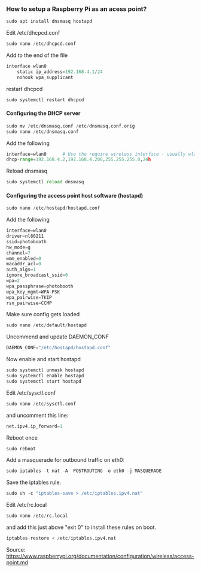 ### How to setup a Raspberry Pi as an acess point?

```python
sudo apt install dnsmasq hostapd
```
Edit /etc/dhcpcd.conf
```python
sudo nano /etc/dhcpcd.conf
```
Add to the end of the file
```python
interface wlan0
    static ip_address=192.168.4.1/24
    nohook wpa_supplicant
```
restart dhcpcd
```python
sudo systemctl restart dhcpcd
```

#### Configuring the DHCP server
```python
sudo mv /etc/dnsmasq.conf /etc/dnsmasq.conf.orig
sudo nano /etc/dnsmasq.conf
```
Add the following
```python
interface=wlan0      # Use the require wireless interface - usually wlan0
dhcp-range=192.168.4.2,192.168.4.200,255.255.255.0,24h
```
Reload dnsmasq
```python
sudo systemctl reload dnsmasq
```

#### Configuring the access point host software (hostapd)
```python
sudo nano /etc/hostapd/hostapd.conf
```
Add the following
```python
interface=wlan0
driver=nl80211
ssid=photobooth
hw_mode=g
channel=7
wmm_enabled=0
macaddr_acl=0
auth_algs=1
ignore_broadcast_ssid=0
wpa=2
wpa_passphrase=photobooth
wpa_key_mgmt=WPA-PSK
wpa_pairwise=TKIP
rsn_pairwise=CCMP
```
Make sure config gets loaded
```python
sudo nano /etc/default/hostapd
```
Uncommend and update DAEMON_CONF
```python
DAEMON_CONF="/etc/hostapd/hostapd.conf"
```
Now enable and start hostapd
```python
sudo systemctl unmask hostapd
sudo systemctl enable hostapd
sudo systemctl start hostapd
```
Edit /etc/sysctl.conf 
```python
sudo nano /etc/sysctl.conf
```
and uncomment this line:
```python
net.ipv4.ip_forward=1
```
Reboot once
```python
sudo reboot
```
Add a masquerade for outbound traffic on eth0:
```python
sudo iptables -t nat -A  POSTROUTING -o eth0 -j MASQUERADE
```
Save the iptables rule.
```python
sudo sh -c "iptables-save > /etc/iptables.ipv4.nat"
```
Edit /etc/rc.local 
```python
sudo nano /etc/rc.local
```
and add this just above "exit 0" to install these rules on boot.
```python
iptables-restore < /etc/iptables.ipv4.nat
```
Source: https://www.raspberrypi.org/documentation/configuration/wireless/access-point.md

